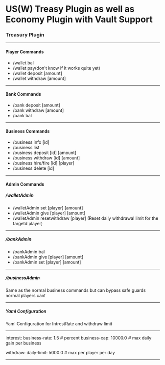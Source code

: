 # US(W) Treasy Plugin as well as Economy Plugin with Vault Support

### Treasury Plugin
------------
#### Player Commands
- /wallet bal
- /wallet pay(don't know if it works quite yet)
- /wallet deposit [amount]
- /wallet withdraw [amount]
------------
#### Bank Commands
- /bank deposit [amount]
- /bank withdraw [amount]
- /bank bal
------------
#### Business Commands
- /business info [id]
- /business list
- /business deposit [id] [amount]
- /business withdraw [id] [amount]
- /business hire/fire [id] [player]
- /business delete [id]
------------
#### Admin Commands
##### /walletAdmin
- /walletAdmin set [player] [amount]
- /walletAdmin give [player] [amount]
- /walletAdmin resetwithdraw [player] (Reset daily withdrawal limit for the targetd player)
------------
##### /bankAdmin
- /bankAdmin bal
- /bankAdmin give [player] [amount]
- /bankAdmin set [player] [amount]
------------
##### /businessAdmin
Same as the normal business commands but can bypass safe guards normal players cant

------------
##### Yaml Configuration
Yaml Configuration for IntrestRate and withdraw limit

------------

interest:
  business-rate: 1.5     # percent
  business-cap: 10000.0  # max daily gain per business

withdraw:
  daily-limit: 5000.0    # max per player per day

------------








